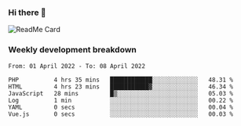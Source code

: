 ### Hi there 👋

<!--
**itzcy/itzcy** is a ✨ _special_ ✨ repository because its `README.md` (this file) appears on your GitHub profile.

Here are some ideas to get you started:

- 🔭 I’m currently working on ...
- 🌱 I’m currently learning ...
- 👯 I’m looking to collaborate on ...
- 🤔 I’m looking for help with ...
- 💬 Ask me about ...
- 📫 How to reach me: ...
- 😄 Pronouns: ...
- ⚡ Fun fact: ...
-->
![ReadMe Card](https://github-readme-stats.vercel.app/api?username=itzcy&show_icons=true&title_color=2d3198&icon_color=797cb8&text_color=24292e&bg_color=f6f8fa)

### Weekly development breakdown
<!--START_SECTION:waka-->

```text
From: 01 April 2022 - To: 08 April 2022

PHP          4 hrs 35 mins   ████████████░░░░░░░░░░░░░   48.31 %
HTML         4 hrs 23 mins   ███████████▓░░░░░░░░░░░░░   46.34 %
JavaScript   28 mins         █▒░░░░░░░░░░░░░░░░░░░░░░░   05.03 %
Log          1 min           ░░░░░░░░░░░░░░░░░░░░░░░░░   00.22 %
YAML         0 secs          ░░░░░░░░░░░░░░░░░░░░░░░░░   00.04 %
Vue.js       0 secs          ░░░░░░░░░░░░░░░░░░░░░░░░░   00.03 %
```

<!--END_SECTION:waka-->
